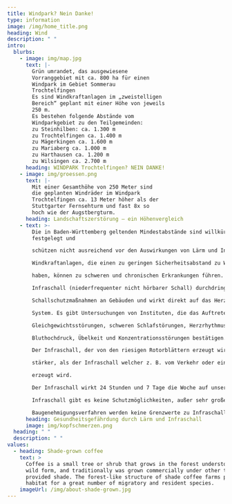 ```yaml
---
title: Windpark? Nein Danke!
type: information
image: /img/home_title.png
heading: Wind
description: " "
intro:
  blurbs:
    - image: img/map.jpg
      text: |-
        Grün umrandet, das ausgewiesene
        Vorranggebiet mit ca. 800 ha für einen
        Windpark im Gebiet Sommerau
        Trochtelfingen
        Es sind Windkraftanlagen im „zweistelligen
        Bereich“ geplant mit einer Höhe von jeweils
        250 m.
        Es bestehen folgende Abstände vom
        Windparkgebiet zu den Teilgemeinden:
        zu Steinhilben: ca. 1.300 m
        zu Trochtelfingen ca. 1.400 m
        zu Mägerkingen ca. 1.600 m
        zu Mariaberg ca. 1.000 m
        zu Harthausen ca. 1.200 m
        zu Wilsingen ca. 2.700 m
      heading: WINDPARK Trochtelfingen? NEIN DANKE!
    - image: img/groessen.png
      text: |-
        Mit einer Gesamthöhe von 250 Meter sind
        die geplanten Windräder im Windpark
        Trochtelfingen ca. 13 Meter höher als der
        Stuttgarter Fernsehturm und fast 8x so
        hoch wie der Augstbergturm.
      heading: Landschaftszerstörung – ein Höhenvergleich
    - text: >-
        Die in Baden-Württemberg geltenden Mindestabstände sind willkürlich
        festgelegt und

        schützen nicht ausreichend vor den Auswirkungen von Lärm und Infraschall.

        Windkraftanlagen, die einen zu geringen Sicherheitsabstand zu Wohngebäuden

        haben, können zu schweren und chronischen Erkrankungen führen.

        Infraschall (niederfrequenter nicht hörbarer Schall) durchdringt jede Art von

        Schallschutzmaßnahmen an Gebäuden und wirkt direkt auf das Herz-Kreislauf-

        System. Es gibt Untersuchungen von Instituten, die das Auftreten von Tinnitus,

        Gleichgewichtsstörungen, schweren Schlafstörungen, Herzrhythmusstörungen,

        Bluthochdruck, Übelkeit und Konzentrationsstörungen bestätigen.

        Der Infraschall, der von den riesigen Rotorblättern erzeugt wird, ist um ein vielfaches

        stärker, als der Infraschall welcher z. B. vom Verkehr oder einer Öl-Feuerungsanlage

        erzeugt wird.

        Der Infraschall wirkt 24 Stunden und 7 Tage die Woche auf unseren Körper. Gegen

        Infraschall gibt es keine Schutzmöglichkeiten, außer sehr großen Abstand. Im

        Baugenehmigungsverfahren werden keine Grenzwerte zu Infraschall berücksichtigt.
      heading: Gesundheitsgefährdung durch Lärm und Infraschall
      image: img/kopfschmerzen.png
  heading: " "
  description: " "
values:
  - heading: Shade-grown coffee
    text: >
      Coffee is a small tree or shrub that grows in the forest understory in its
      wild form, and traditionally was grown commercially under other trees that
      provided shade. The forest-like structure of shade coffee farms provides
      habitat for a great number of migratory and resident species.
    imageUrl: /img/about-shade-grown.jpg
---
```

